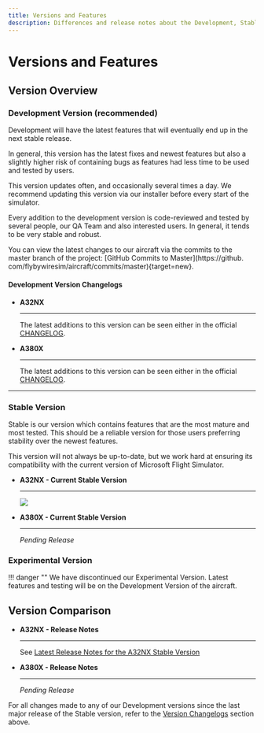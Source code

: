 ```yaml
---
title: Versions and Features
description: Differences and release notes about the Development, Stable, and Experimental versions of the FlyByWire A32NX.
---
```


# Versions and Features

## Version Overview

### Development Version (recommended)

Development will have the latest features that will eventually end up in the next stable release.

In general, this version has the latest fixes and newest features but also a slightly higher risk of containing bugs as features had less time to be used and tested by users.

This version updates often, and occasionally several times a day. We recommend updating this version via our installer before every start of the simulator.

Every addition to the development version is code-reviewed and tested by several people, our QA Team and also interested users. In general, it tends to be very stable and robust.

You can view the latest changes to our aircraft via the commits to the master branch of the project: [GitHub Commits to Master](https://github.
com/flybywiresim/aircraft/commits/master){target=new}.

#### Development Version Changelogs

<div class="grid cards" markdown>

- **A32NX**
    
    ---

    The latest additions to this version can be seen either in the official [CHANGELOG](https://github.com/flybywiresim/aircraft/blob/master/.github/CHANGELOG.md).

- **A380X**
    
    ---

    The latest additions to this version can be seen either in the official [CHANGELOG](#).

</div>

---

### Stable Version

Stable is our version which contains features that are the most mature and most tested. This should be a reliable version for those users preferring stability over the newest features.

This version will not always be up-to-date, but we work hard at ensuring its compatibility with the current version of Microsoft Flight Simulator.

<div class="grid cards" markdown>

- **A32NX - Current Stable Version**
    
    ---

    <img src="https://img.shields.io/github/v/release/flybywiresim/aircraft.svg?color=2F4E5B&style=flat" />

- **A380X - Current Stable Version**
    
    ---

    *Pending Release*

</div>

### Experimental Version

!!! danger ""
    We have discontinued our Experimental Version. Latest features and testing will be on the Development Version of the aircraft. 

## Version Comparison

<div class="grid cards" markdown>

- **A32NX - Release Notes**
    
    ---

    See [Latest Release Notes for the A32NX Stable Version](/latest-release/)

- **A380X - Release Notes**

    ---

    *Pending Release*

</div>

For all changes made to any of our Development versions since the last major release of the Stable version, refer to the [Version Changelogs](#development-version-changelogs) section above.
